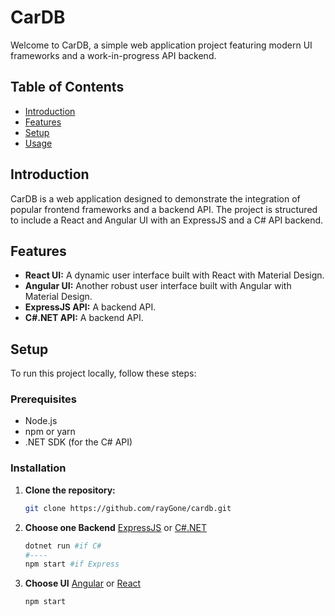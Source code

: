 # CarDB

Welcome to CarDB, a simple web application project featuring modern UI frameworks and a work-in-progress API backend.

## Table of Contents

- [Introduction](#introduction)
- [Features](#features)
- [Setup](#setup)
- [Usage](#usage)

## Introduction

CarDB is a web application designed to demonstrate the integration of popular frontend frameworks and a backend API. The project is structured to include a React and Angular UI with an ExpressJS and a C# API backend.

## Features

- **React UI:** A dynamic user interface built with React with Material Design.
- **Angular UI:** Another robust user interface built with Angular with Material Design.
- **ExpressJS API:** A backend API.
- **C#.NET API:** A backend API.

## Setup

To run this project locally, follow these steps:

### Prerequisites

- Node.js
- npm or yarn
- .NET SDK (for the C# API)

### Installation

1. **Clone the repository:**
   ```sh
   git clone https://github.com/rayGone/cardb.git
2. **Choose one Backend** [ExpressJS](./CarDB-API) or [C#.NET](./CarDB-Csharp-API)
    ```sh
    dotnet run #if C#
    #----
    npm start #if Express
3. **Choose UI** [Angular](./CarDB-UI) or [React](./CarDB-React-UI)
    ```sh
    npm start
